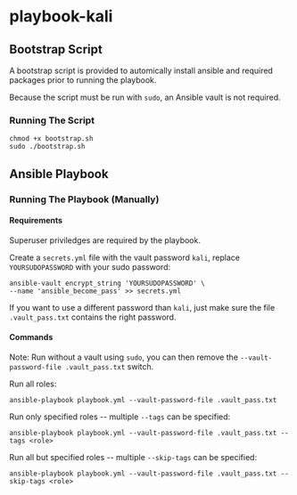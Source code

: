 # playbook-kali

## Bootstrap Script

A bootstrap script is provided to automically install ansible and required packages prior to running the playbook.

Because the script must be run with `sudo`, an Ansible vault is not required.

### Running The Script

```
chmod +x bootstrap.sh
sudo ./bootstrap.sh
```

## Ansible Playbook

### Running The Playbook (Manually)

#### Requirements

Superuser priviledges are required by the playbook.
  
Create a `secrets.yml` file with the vault password `kali`, replace `YOURSUDOPASSWORD` with your sudo password:
  
  ```
  ansible-vault encrypt_string 'YOURSUDOPASSWORD' \
  --name 'ansible_become_pass' >> secrets.yml
  ```

If you want to use a different password than `kali`, just make sure the file `.vault_pass.txt` contains the right password.

#### Commands

Note: Run without a vault using `sudo`, you can then remove the `--vault-password-file .vault_pass.txt` switch.

Run all roles:

`ansible-playbook playbook.yml --vault-password-file .vault_pass.txt`

Run only specified roles -- multiple `--tags` can be specified:

`ansible-playbook playbook.yml --vault-password-file .vault_pass.txt --tags <role>`

Run all but specified roles -- multiple `--skip-tags` can be specified:

`ansible-playbook playbook.yml --vault-password-file .vault_pass.txt --skip-tags <role>`